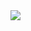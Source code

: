 <img src = "https://github-readme-stats.vercel.app/api?username=JuanSaz&&show_icons=true&title_color=ffffff&icon_color=bb2acf&text_color=daf7dc&bg_color=151515">
